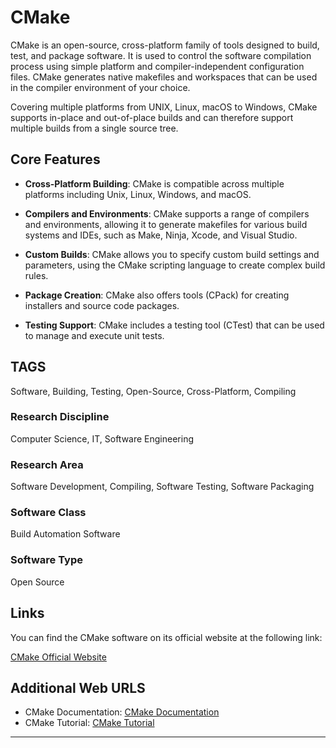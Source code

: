 # CMake

CMake is an open-source, cross-platform family of tools designed to build, test, and package software. It is used to control the software compilation process using simple platform and compiler-independent configuration files. CMake generates native makefiles and workspaces that can be used in the compiler environment of your choice.

Covering multiple platforms from UNIX, Linux, macOS to Windows, CMake supports in-place and out-of-place builds and can therefore support multiple builds from a single source tree.

## Core Features

- **Cross-Platform Building**: CMake is compatible across multiple platforms including Unix, Linux, Windows, and macOS.

- **Compilers and Environments**: CMake supports a range of compilers and environments, allowing it to generate makefiles for various build systems and IDEs, such as Make, Ninja, Xcode, and Visual Studio.

- **Custom Builds**: CMake allows you to specify custom build settings and parameters, using the CMake scripting language to create complex build rules.

- **Package Creation**: CMake also offers tools (CPack) for creating installers and source code packages.

- **Testing Support**: CMake includes a testing tool (CTest) that can be used to manage and execute unit tests.

## TAGS

Software, Building, Testing, Open-Source, Cross-Platform, Compiling 

### Research Discipline

Computer Science, IT, Software Engineering

### Research Area

Software Development, Compiling, Software Testing, Software Packaging

### Software Class

Build Automation Software

### Software Type

Open Source

## Links

You can find the CMake software on its official website at the following link:

[CMake Official Website](https://cmake.org/)

## Additional Web URLS

- CMake Documentation: [CMake Documentation](https://cmake.org/cmake/help/latest/)
- CMake Tutorial: [CMake Tutorial](https://cmake.org/cmake/help/latest/guide/tutorial/index.html)
--------------------------------------
